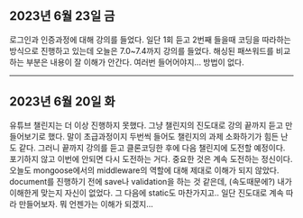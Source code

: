 <h2>2023년 6월 23일 금 </h2>
로그인과 인증과정에 대해 강의를 들었다. 일단 1회 듣고 2번째 들을때 코딩을 따라하는 방식으로 진행하고 있는데 오늘은 7.0~7.4까지 강의를 들었다. 해싱된 패쓰워드를 비교하는 부분은 내용이 잘 이해가 안간다. 여러번 들어어야지... 방법이 없다.

<hr>
<h2>2023년 6월 20일 화 </h2>
유튜브 챌린지는 더 이상 진행하지 못했다. 
그냥 챌린지의 진도대로 강의 끝까지 듣고 만들어보기로 했다.
말이 초급과정이지 두번씩 들어도 챌린지의 과제 소화하기가 힘든 난도 같다. 그러니 끝까지 강의를 듣고 클론코딩한 후에 다음 챌린지에 도전할 예정이다. 포기하지 않고 이번에 안되면 다시 도전하는 거다. 중요한 것은 계속 도전하는 정신이다. 오늘도 mongoose에서의 middleware의 역할에 대해 제대로 이해가 되지 않았다. document를 진행하기 전에 save나 validation을 하는 것 같은데, (속도때문에?) 내가 이해한게 맞는지 자신이 없었다. 그 다음에 static도 마찬가지고.. 
일단 진도대로 계속 따라 만들어보자. 뭐 언젠가는 이해가 되겠지...
